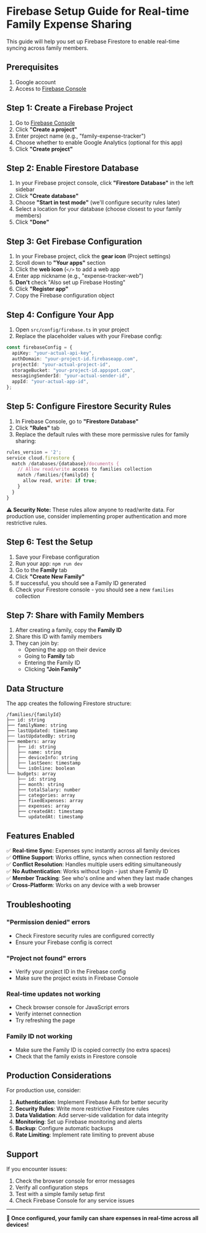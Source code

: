 # Firebase Setup Guide for Real-time Family Expense Sharing

This guide will help you set up Firebase Firestore to enable real-time syncing across family members.

## Prerequisites

1. Google account
2. Access to [Firebase Console](https://console.firebase.google.com/)

## Step 1: Create a Firebase Project

1. Go to [Firebase Console](https://console.firebase.google.com/)
2. Click **"Create a project"**
3. Enter project name (e.g., "family-expense-tracker")
4. Choose whether to enable Google Analytics (optional for this app)
5. Click **"Create project"**

## Step 2: Enable Firestore Database

1. In your Firebase project console, click **"Firestore Database"** in the left sidebar
2. Click **"Create database"**
3. Choose **"Start in test mode"** (we'll configure security rules later)
4. Select a location for your database (choose closest to your family members)
5. Click **"Done"**

## Step 3: Get Firebase Configuration

1. In your Firebase project, click the **gear icon** (Project settings)
2. Scroll down to **"Your apps"** section
3. Click the **web icon** (`</>` to add a web app
4. Enter app nickname (e.g., "expense-tracker-web")
5. **Don't** check "Also set up Firebase Hosting"
6. Click **"Register app"**
7. Copy the Firebase configuration object

## Step 4: Configure Your App

1. Open `src/config/firebase.ts` in your project
2. Replace the placeholder values with your Firebase config:

```typescript
const firebaseConfig = {
  apiKey: "your-actual-api-key",
  authDomain: "your-project-id.firebaseapp.com",
  projectId: "your-actual-project-id",
  storageBucket: "your-project-id.appspot.com",
  messagingSenderId: "your-actual-sender-id",
  appId: "your-actual-app-id",
};
```

## Step 5: Configure Firestore Security Rules

1. In Firebase Console, go to **"Firestore Database"**
2. Click **"Rules"** tab
3. Replace the default rules with these more permissive rules for family sharing:

```javascript
rules_version = '2';
service cloud.firestore {
  match /databases/{database}/documents {
    // Allow read/write access to families collection
    match /families/{familyId} {
      allow read, write: if true;
    }
  }
}
```

**⚠️ Security Note:** These rules allow anyone to read/write data. For production use, consider implementing proper authentication and more restrictive rules.

## Step 6: Test the Setup

1. Save your Firebase configuration
2. Run your app: `npm run dev`
3. Go to the **Family** tab
4. Click **"Create New Family"**
5. If successful, you should see a Family ID generated
6. Check your Firestore console - you should see a new `families` collection

## Step 7: Share with Family Members

1. After creating a family, copy the **Family ID**
2. Share this ID with family members
3. They can join by:
   - Opening the app on their device
   - Going to **Family** tab
   - Entering the Family ID
   - Clicking **"Join Family"**

## Data Structure

The app creates the following Firestore structure:

```
/families/{familyId}
├── id: string
├── familyName: string
├── lastUpdated: timestamp
├── lastUpdatedBy: string
├── members: array
│   ├── id: string
│   ├── name: string
│   ├── deviceInfo: string
│   ├── lastSeen: timestamp
│   └── isOnline: boolean
└── budgets: array
    ├── id: string
    ├── month: string
    ├── totalSalary: number
    ├── categories: array
    ├── fixedExpenses: array
    ├── expenses: array
    ├── createdAt: timestamp
    └── updatedAt: timestamp
```

## Features Enabled

✅ **Real-time Sync**: Expenses sync instantly across all family devices  
✅ **Offline Support**: Works offline, syncs when connection restored  
✅ **Conflict Resolution**: Handles multiple users editing simultaneously  
✅ **No Authentication**: Works without login - just share Family ID  
✅ **Member Tracking**: See who's online and when they last made changes  
✅ **Cross-Platform**: Works on any device with a web browser

## Troubleshooting

### "Permission denied" errors

- Check Firestore security rules are configured correctly
- Ensure your Firebase config is correct

### "Project not found" errors

- Verify your project ID in the Firebase config
- Make sure the project exists in Firebase Console

### Real-time updates not working

- Check browser console for JavaScript errors
- Verify internet connection
- Try refreshing the page

### Family ID not working

- Make sure the Family ID is copied correctly (no extra spaces)
- Check that the family exists in Firestore console

## Production Considerations

For production use, consider:

1. **Authentication**: Implement Firebase Auth for better security
2. **Security Rules**: Write more restrictive Firestore rules
3. **Data Validation**: Add server-side validation for data integrity
4. **Monitoring**: Set up Firebase monitoring and alerts
5. **Backup**: Configure automatic backups
6. **Rate Limiting**: Implement rate limiting to prevent abuse

## Support

If you encounter issues:

1. Check the browser console for error messages
2. Verify all configuration steps
3. Test with a simple family setup first
4. Check Firebase Console for any service issues

---

**🎉 Once configured, your family can share expenses in real-time across all devices!**
